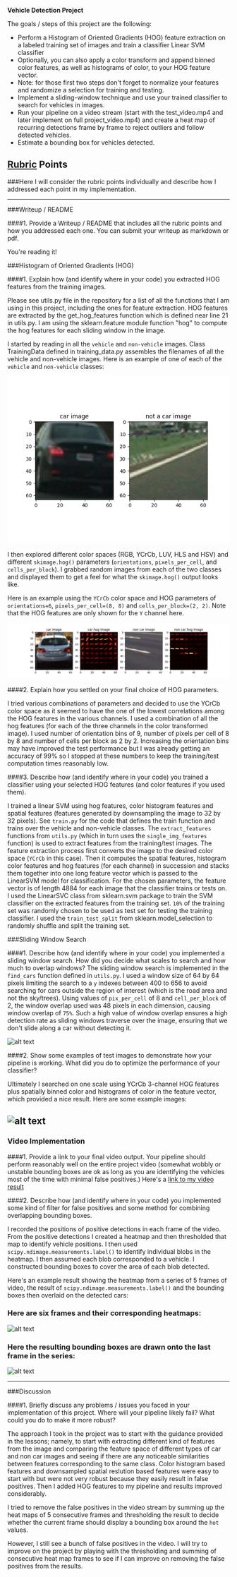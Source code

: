 **Vehicle Detection Project**

The goals / steps of this project are the following:

* Perform a Histogram of Oriented Gradients (HOG) feature extraction on a labeled training set of images and train a classifier Linear SVM classifier
* Optionally, you can also apply a color transform and append binned color features, as well as histograms of color, to your HOG feature vector. 
* Note: for those first two steps don't forget to normalize your features and randomize a selection for training and testing.
* Implement a sliding-window technique and use your trained classifier to search for vehicles in images.
* Run your pipeline on a video stream (start with the test_video.mp4 and later implement on full project_video.mp4) and create a heat map of recurring detections frame by frame to reject outliers and follow detected vehicles.
* Estimate a bounding box for vehicles detected.

[//]: # (Image References)
[image1]: ./output_images/car_not_car.png
[image2]: ./output_images/HOG_example.jpg
[image3]: ./output_images/sliding_windows.jpg
[image4]: ./output_images/sliding_window.jpg
[image5]: ./output_images/bboxes_and_heat.png
[image7]: ./output_images/output_bboxes.png
[video1]: ./project_video.mp4

## [Rubric](https://review.udacity.com/#!/rubrics/513/view) Points
###Here I will consider the rubric points individually and describe how I addressed each point in my implementation.  

---
###Writeup / README

####1. Provide a Writeup / README that includes all the rubric points and how you addressed each one.  You can submit your writeup as markdown or pdf.

You're reading it!

###Histogram of Oriented Gradients (HOG)

####1. Explain how (and identify where in your code) you extracted HOG features from the training images.

Please see utils.py file in the repository for a list of all the functions that I am using
in this project, including the ones for feature extraction.
HOG features are extracted by the get_hog_features function
which is defined near line 21 in utils.py. I am using the
sklearn.feature module function "hog" to compute the hog features for each sliding window in the image.

I started by reading in all the `vehicle` and `non-vehicle` images. Class TrainingData defined in training_data.py assembles
the filenames of all the vehicle and non-vehicle images. Here is an example of one of each of the `vehicle` and `non-vehicle` classes:

![alt text][image1]

I then explored different color spaces (RGB, YCrCb, LUV, HLS and HSV) and different `skimage.hog()` parameters (`orientations`, `pixels_per_cell`, and `cells_per_block`).  I grabbed random images from each of the two classes and displayed them to get a feel for what the `skimage.hog()` output looks like.

Here is an example using the `YCrCb` color space and HOG parameters of `orientations=6`, `pixels_per_cell=(8, 8)` and `cells_per_block=(2, 2)`. Note that the HOG features are only
shown for the `Y` channel here.


![alt text][image2]

####2. Explain how you settled on your final choice of HOG parameters.

I tried various combinations of parameters and decided to use
the YCrCb color space as it seemed to have the one of the lowest
correlations among the HOG features in the various channels. I
used a combination of all the hog features (for each of the 
three channels in the color transformed image). I used number
of orientation bins of 9, number of pixels per cell of 8 by 8
and number of cells per block as 2 by 2. Increasing the orientation bins may have improved the test performance
but I was already getting an accuracy of 99% so I stopped at these numbers to keep the training/test computation times
reasonably low.

####3. Describe how (and identify where in your code) you trained a classifier using your selected HOG features (and color features if you used them).

I trained a linear SVM using hog features, color histogram features and spatial features (features generated by downsampling the image to 32 by 32 pixels). See `train.py` for the code that defines the train function and trains over the vehicle and non-vehicle classes. The `extract_features` functions from `utils.py` (which in turn uses the `single_img_features` function)
is used to extract features from the training/test images. The
feature extraction process first converts the image to the desired color space (`YCrCb` in this case). Then it computes the
spatial features, histogram color features and hog features (for each channel) in succession and stacks them together into one long feature vector which is passed to the LinearSVM model for classification. For the chosen parameters, the feature vector is of length 4884 for each image that the classifier trains or tests on.
I used the LinearSVC class from sklearn.svm package to train the
SVM classifier on the extracted features from the training set. `10%` of the training set was randomly chosen to be used as test set for testing the training classifier. I used the `train_test_split` from sklearn.model_selection to randomly shuffle and split the training set.

###Sliding Window Search

####1. Describe how (and identify where in your code) you implemented a sliding window search.  How did you decide what scales to search and how much to overlap windows?
The sliding window search is implemented in the `find_cars` function defined in `utils.py`. I used a window size of 64 by 64 pixels limiting the search to a `y` indexes between 400 to 656 to avoid searching for cars outside the region of interest (which is the road area and not the sky/trees). Using values of `pix_per_cell` of 8 and `cell_per_block` of 2, the window overlap used was 48 pixels in each dimension, causing window overlap of `75%`. Such a high value of window overlap ensures
a high detection rate as sliding windows traverse over the image, ensuring that we don't slide along a car without detecting it.


![alt text][image3]

####2. Show some examples of test images to demonstrate how your pipeline is working.  What did you do to optimize the performance of your classifier?

Ultimately I searched on one scale using YCrCb 3-channel HOG features plus spatially binned color and histograms of color in the feature vector, which provided a nice result.  Here are some example images:

![alt text][image4]
---

### Video Implementation

####1. Provide a link to your final video output.  Your pipeline should perform reasonably well on the entire project video (somewhat wobbly or unstable bounding boxes are ok as long as you are identifying the vehicles most of the time with minimal false positives.)
Here's a [link to my video result](./test.mp4)


####2. Describe how (and identify where in your code) you implemented some kind of filter for false positives and some method for combining overlapping bounding boxes.

I recorded the positions of positive detections in each frame of the video.  From the positive detections I created a heatmap and then thresholded that map to identify vehicle positions.  I then used `scipy.ndimage.measurements.label()` to identify individual blobs in the heatmap.  I then assumed each blob corresponded to a vehicle.  I constructed bounding boxes to cover the area of each blob detected.  

Here's an example result showing the heatmap from a series of 5 frames of video, the result of `scipy.ndimage.measurements.label()` and the bounding boxes then overlaid on the detected cars:

### Here are six frames and their corresponding heatmaps:

![alt text][image5]


### Here the resulting bounding boxes are drawn onto the last frame in the series:
![alt text][image7]



---

###Discussion

####1. Briefly discuss any problems / issues you faced in your implementation of this project.  Where will your pipeline likely fail?  What could you do to make it more robust?

The approach I took in the project was to start with the guidance provided in the lessons; namely, to start with extracting different kind of features from the image and comparing the feature space of different types of car and non car images and seeing if there are any noticeable similarities between features corresponding to the same class. Color histogram based features and downsampled spatial reslution based features were easy to start with but were not very robust because they easily result in false positives. Then I added HOG features to my pipeline and results improved considerably. 

I tried to remove the false positives in the video stream by summing up the heat maps of 5 consecutive frames and thresholding the result to decide whether the current frame should display a bounding box around the `hot` values.

However, I still see a bunch of false positives in the video. I will try to improve on the project by playing with the thresholding and summing of consecutive heat map frames to see if I can improve on removing the false positives from the results.